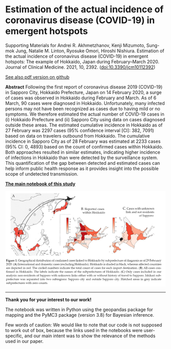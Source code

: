 # Estimation of the actual incidence of coronavirus disease (COVID-19) in emergent hotspots

Supporting Materials for Andrei R. Akhmetzhanov, Kenji Mizumoto, Sung-mok Jung, Natalie M. Linton, Ryosuke
Omori, Hiroshi Nishiura. Estimation of the actual incidence of coronavirus disease (COVID-19) in emergent hotspots: The example of Hokkaido, Japan during February–March 2020. Journal of Clinical Medicine. 2021, 10, 2392. ([doi:10.3390/jcm10112392](https://doi.org/10.3390/jcm10112392))

[See also pdf version on github](https://github.com/aakhmetz/Covid19IncidenceHokkaidoFeb2020/blob/master/manuscript/2021%20Akhmetzhanov%20et%20al%20Hokkaido%20paper%20JCM.pdf)

**Abstract**
Following the first report of coronavirus disease 2019 (COVID-19) in Sapporo City, Hokkaido Prefecture, Japan on 14 February 2020, a surge of cases was observed in Hokkaido during February and March. As of 6 March, 90 cases were diagnosed in Hokkaido. Unfortunately, many infected persons may not have been recognized as cases due to having mild or no symptoms. We therefore estimated the actual number of COVID-19 cases in (i) Hokkaido Prefecture and (ii) Sapporo City using data on cases diagnosed outside these areas. The estimated cumulative incidence in Hokkaido as of 27 February was 2297 cases (95% confidence interval [CI]: 382, 7091) based on data on travelers outbound from Hokkaido. The cumulative incidence in Sapporo City as of 28 February was estimated at 2233 cases (95% CI: 0, 4893) based on the count of confirmed cases within Hokkaido. Both approaches resulted in similar estimates, indicating higher incidence of infections in Hokkaido than were detected by the surveillance system. This quantification of the gap between detected and estimated cases can help inform public health response as it provides insight into the possible scope of undetected transmission.

[**The main notebook of this study**](https://nbviewer.jupyter.org/github/aakhmetz/Covid19IncidenceHokkaidoFeb2020/blob/master/scripts/%20Main%20analysis%20%28python%2C%20PyMC3%29.ipynb) 

<p align="center">
  <img src="manuscript/cover%20Hokkaido%20paper.png" title="Map">
</p>

---------
**Thank you for your interest to our work!** 

The notebook was written in Python using the geopandas package for mapping and the PyMC3 package (version 3.8) for Bayesian inference.

Few words of caution: We would like to note that our code is not supposed to work out of box, because the links used in the notebooks were user-specific, and our main intent was to show the relevance of the methods used in our paper.
